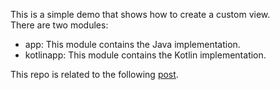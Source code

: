 This is a simple demo that shows how to create a custom view.  
There are two modules:
* app: This module contains the Java implementation.  
* kotlinapp: This module contains the Kotlin implementation.  

This repo is related to the following [post](http://mobiledevhub.com/2017/12/30/android-fundamentals-custom-view/).  
